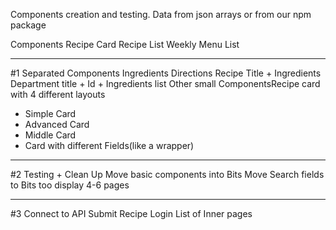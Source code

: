 

Components creation and testing.
Data from json arrays or from our npm package

Components
Recipe Card
Recipe List
Weekly Menu List

---

#1
Separated Components
Ingredients
Directions
Recipe Title + Ingredients
Department title + Id + Ingredients list
Other small ComponentsRecipe card with 4 different layouts
- Simple Card
- Advanced Card
- Middle Card
- Card with different Fields(like a wrapper)

---
#2
Testing + Clean Up
Move basic components into Bits
Move Search fields to Bits too
display 4-6 pages

---
#3
Connect to API
Submit Recipe
Login
List of Inner pages
